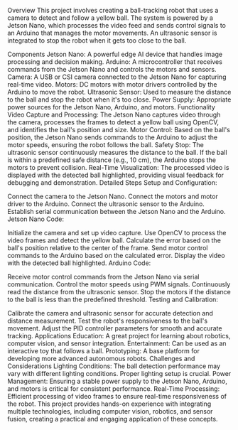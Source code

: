 Overview
This project involves creating a ball-tracking robot that uses a camera to detect and follow a yellow ball. The system is powered by a Jetson Nano, which processes the video feed and sends control signals to an Arduino that manages the motor movements. An ultrasonic sensor is integrated to stop the robot when it gets too close to the ball.

Components
Jetson Nano: A powerful edge AI device that handles image processing and decision making.
Arduino: A microcontroller that receives commands from the Jetson Nano and controls the motors and sensors.
Camera: A USB or CSI camera connected to the Jetson Nano for capturing real-time video.
Motors: DC motors with motor drivers controlled by the Arduino to move the robot.
Ultrasonic Sensor: Used to measure the distance to the ball and stop the robot when it's too close.
Power Supply: Appropriate power sources for the Jetson Nano, Arduino, and motors.
Functionality
Video Capture and Processing: The Jetson Nano captures video through the camera, processes the frames to detect a yellow ball using OpenCV, and identifies the ball's position and size.
Motor Control: Based on the ball's position, the Jetson Nano sends commands to the Arduino to adjust the motor speeds, ensuring the robot follows the ball.
Safety Stop: The ultrasonic sensor continuously measures the distance to the ball. If the ball is within a predefined safe distance (e.g., 10 cm), the Arduino stops the motors to prevent collision.
Real-Time Visualization: The processed video is displayed with the detected ball highlighted, providing visual feedback for debugging and demonstration.
Detailed Steps
Setup and Configuration:

Connect the camera to the Jetson Nano.
Connect the motors and motor driver to the Arduino.
Connect the ultrasonic sensor to the Arduino.
Establish serial communication between the Jetson Nano and the Arduino.
Jetson Nano Code:

Initialize the camera and set up video capture.
Use OpenCV to process the video frames and detect the yellow ball.
Calculate the error based on the ball's position relative to the center of the frame.
Send motor control commands to the Arduino based on the calculated error.
Display the video with the detected ball highlighted.
Arduino Code:

Receive motor control commands from the Jetson Nano via serial communication.
Control the motor speeds using PWM signals.
Continuously read the distance from the ultrasonic sensor.
Stop the motors if the distance to the ball is less than the predefined threshold.
Testing and Calibration:

Calibrate the camera and ultrasonic sensor for accurate detection and distance measurement.
Test the robot's responsiveness to the ball's movement.
Adjust the PID controller parameters for smooth and accurate tracking.
Applications
Education: A great project for learning about robotics, computer vision, and sensor integration.
Entertainment: Can be used as an interactive toy that follows a ball.
Prototyping: A base platform for developing more advanced autonomous robots.
Challenges and Considerations
Lighting Conditions: The ball detection performance may vary with different lighting conditions. Proper lighting setup is crucial.
Power Management: Ensuring a stable power supply to the Jetson Nano, Arduino, and motors is critical for consistent performance.
Real-Time Processing: Efficient processing of video frames to ensure real-time responsiveness of the robot.
This project provides hands-on experience with integrating multiple technologies, including computer vision, robotics, and sensor fusion, creating a practical and engaging application of these concepts.
